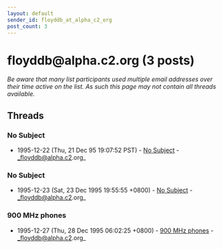 ```yaml
---
layout: default
sender_id: floyddb_at_alpha_c2_org
post_count: 3
---
```


# floyddb<span>@</span>alpha.c2.org (3 posts)

_Be aware that many list participants used multiple email addresses over their time active on the list. As such this page may not contain all threads available._

## Threads

### No Subject
+ 1995-12-22 (Thu, 21 Dec 95 19:07:52 PST) - [No Subject](/archive/1995/12/e1e02c66e380228d130bd1217acf90152d2bf7892ee953519a91fa4bddc7c14b) - _floyddb@alpha.c2.org_

### No Subject
+ 1995-12-23 (Sat, 23 Dec 1995 19:55:55 +0800) - [No Subject](/archive/1995/12/83a7ca90a0b97a9a85234b82768f72de3d6d2173f268be6ffac7254473b50e69) - _floyddb@alpha.c2.org_

### 900 MHz phones
+ 1995-12-27 (Thu, 28 Dec 1995 06:02:25 +0800) - [900 MHz phones](/archive/1995/12/c0c7374305c5c6b844e42bbc087fc4c5860f379ae843e7a31e4f7da3dd2009b2) - _floyddb@alpha.c2.org_

